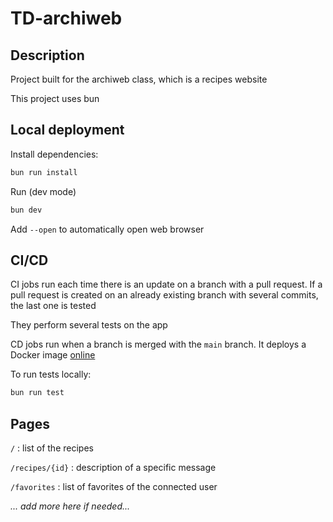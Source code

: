 # TD-archiweb

## Description

Project built for the archiweb class, which is a recipes website

This project uses bun

## Local deployment

Install dependencies:

```bash
bun run install
```

Run (dev mode)

```bash
bun dev
```

Add `--open` to automatically open web browser

## CI/CD

CI jobs run each time there is an update on a branch with a pull request. If a pull request is created on an already existing branch with several commits, the last one is tested

They perform several tests on the app

CD jobs run when a branch is merged with the `main` branch.
It deploys a Docker image
[online](https://hub.docker.com/repository/docker/magnoir/archiweb-td/general)

To run tests locally:

```bash
bun run test
```

## Pages

`/` : list of the recipes

`/recipes/{id}` : description of a specific message

`/favorites` : list of favorites of the connected user


*... add more here if needed...*



